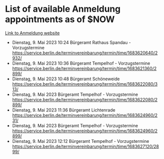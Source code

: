 # List of available Anmeldung appointments as of $NOW
[Link to Anmeldung website](https://service.berlin.de/terminvereinbarung/termin/tag.php?termin=1&anliegen[]=120686&dienstleisterlist=122210,122217,327316,122219,327312,122227,327314,122231,327346,122243,327348,122254,122252,329742,122260,329745,122262,329748,122271,327278,122273,327274,122277,327276,330436,122280,327294,122282,327290,122284,327292,122291,327270,122285,327266,122286,327264,122296,327268,150230,329760,122297,327286,122294,327284,122312,329763,122314,329775,122304,327330,122311,327334,122309,327332,317869,122281,327352,122279,329772,122283,122276,327324,122274,327326,122267,329766,122246,327318,122251,327320,122257,327322,122208,327298,122226,327300&herkunft=http%3A%2F%2Fservice.berlin.de%2Fdienstleistung%2F120686%2F)
- Dienstag, 9. Mai 2023 10:24 Bürgeramt Rathaus Spandau - Vorzugstermine https://service.berlin.de/terminvereinbarung/termin/time/1683620640/2932/
- Dienstag, 9. Mai 2023 10:36 Bürgeramt Tempelhof - Vorzugstermine https://service.berlin.de/terminvereinbarung/termin/time/1683621360/2899/
- Dienstag, 9. Mai 2023 10:48 Bürgeramt Schöneweide https://service.berlin.de/terminvereinbarung/termin/time/1683622080/313/
- Dienstag, 9. Mai 2023  Bürgeramt Tempelhof - Vorzugstermine https://service.berlin.de/terminvereinbarung/termin/time/1683622080/2899/
- Dienstag, 9. Mai 2023 11:36 Bürgeramt Lichtenrade https://service.berlin.de/terminvereinbarung/termin/time/1683624960/231/
- Dienstag, 9. Mai 2023  Bürgeramt Tempelhof - Vorzugstermine https://service.berlin.de/terminvereinbarung/termin/time/1683624960/2899/
- Dienstag, 9. Mai 2023 12:12 Bürgeramt Tempelhof - Vorzugstermine https://service.berlin.de/terminvereinbarung/termin/time/1683627120/2899/
